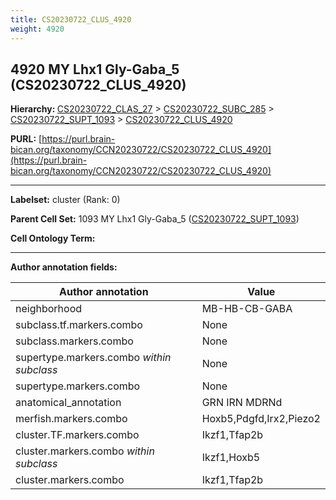 ```yaml
---
title: CS20230722_CLUS_4920
weight: 4920
---
```

## 4920 MY Lhx1 Gly-Gaba_5 (CS20230722_CLUS_4920)
<b>Hierarchy: </b>
[CS20230722_CLAS_27](../CS20230722_CLAS_27) >
[CS20230722_SUBC_285](../CS20230722_SUBC_285) >
[CS20230722_SUPT_1093](../CS20230722_SUPT_1093) >
[CS20230722_CLUS_4920](../CS20230722_CLUS_4920)

**PURL:** [https://purl.brain-bican.org/taxonomy/CCN20230722/CS20230722_CLUS_4920](https://purl.brain-bican.org/taxonomy/CCN20230722/CS20230722_CLUS_4920)

---


**Labelset:** cluster (Rank: 0)

**Parent Cell Set:** 1093 MY Lhx1 Gly-Gaba_5 ([CS20230722_SUPT_1093](../CS20230722_SUPT_1093))



**Cell Ontology Term:** 

[MARKER GENES.]: #


---

[TRANSFERRED ANNOTATIONS.]: #


[AUTHOR ANNOTATION FIELDS.]: #


**Author annotation fields:**

| Author annotation | Value |
|-------------------|-------|
|neighborhood|MB-HB-CB-GABA|
|subclass.tf.markers.combo|None|
|subclass.markers.combo|None|
|supertype.markers.combo _within subclass_|None|
|supertype.markers.combo|None|
|anatomical_annotation|GRN IRN MDRNd|
|merfish.markers.combo|Hoxb5,Pdgfd,Irx2,Piezo2|
|cluster.TF.markers.combo|Ikzf1,Tfap2b|
|cluster.markers.combo _within subclass_|Ikzf1,Hoxb5|
|cluster.markers.combo|Ikzf1,Tfap2b|
